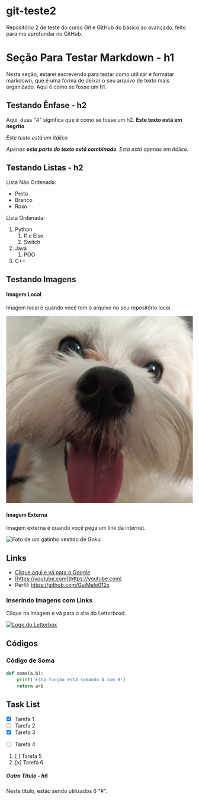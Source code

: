 # git-teste2
Repositório 2 de teste do curso Git e GitHub do básico ao avançado, feito para me aprofundar no GitHub.

# Seção Para Testar Markdown - h1

Nesta seção, estarei escrevendo para testar como utilizar e formatar markdown, que é uma forma de deixar o seu arquivo de texto mais organizado. Aqui é como se fosse um h1.

## Testando Ênfase - h2

Aqui, duas "#" significa que é como se fosse um h2.
**Este texto está em negrito**

*Este texto está em itálico*

_Apenas **esta parte do texto está combinado**. Esta está apenas em itálico._

## Testando Listas - h2

Lista Não Ordenada:
* Preto
* Branco
* Roxo

Lista Ordenada:
1. Python
    1. If e Else
    2. Switch
2. Java
    1. POO
3. C++

## Testando Imagens

#### Imagem Local

Imagem local é quando você tem o arquivo no seu repositório local.

![Imagem de um Cachorro](img/Kisuq.jpg)

#### Imagem Externa

Imagem externa é quando você pega um link da internet.

![Foto de um gatinho vestido de Goku](https://img.ws.mms.shopee.com.br/1d4e1b6e47bf91314734d31d9849a06c)


## Links

* [Clique aqui e vá para o Google](https://google.com)
* [https://youtube.com](https://youtube.com)
* Perfil: https://github.com/GuiMelo012x

### Inserindo Imagens com Links

Clique na imagem e vá para o site do Letterboxd.

[![Logo do Letterbox](https://a.ltrbxd.com/logos/letterboxd-mac-icon.png)](https://letterboxd.com)

## Códigos
### Código de Soma
```python
def soma(a,b):
    print('Esta função está somando A com B')
    return a+b
```

## Task List 

- [x] Tarefa 1 
- [ ] Tarefa 2
- [x] Tarefa 3
* [ ] Tarefa 4
1. [ ] Tarefa 5
2. [x] Tarefa 6

##### Outro Título - h6

Neste título, estão sendo utilizados 6 "#". 